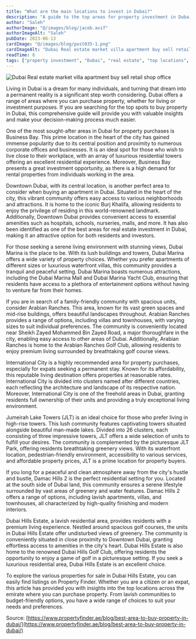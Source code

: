```yaml
---
title: "What are the main locations to invest in Dubai?"
description: "A guide to the top areas for property investment in Dubai, including Business Bay, Downtown, Marina, Arabian Ranches, and more."
author: "Saleh"
authorImage: "@/images/blog/jacob.avif"
authorImageAlt: "Saleh"
pubDate: 2023-06-13
cardImage: "@/images/blog/post035-1.png"
cardImageAlt: "Dubai Real estate market villa apartment buy sell retail shop office"
readTime: 8
tags: ["property investment", "Dubai", "real estate", "top locations", "market guide"]
---
```


![Dubai Real estate market villa apartment buy sell retail shop office](@/images/blog/post035-1.png "Dubai Real estate market villa apartment buy sell retail shop office")

Living in Dubai is a dream for many individuals, and turning that dream into a permanent reality is a significant step worth considering. Dubai offers a range of areas where you can purchase property, whether for living or investment purposes. If you are searching for the top spots to buy property in Dubai, this comprehensive guide will provide you with valuable insights and make your decision-making process much easier.

One of the most sought-after areas in Dubai for property purchases is Business Bay. This prime location in the heart of the city has gained immense popularity due to its central position and proximity to numerous corporate offices and businesses. It is an ideal spot for those who wish to live close to their workplace, with an array of luxurious residential towers offering an excellent residential experience. Moreover, Business Bay presents a great investment opportunity, as there is a high demand for rental properties from individuals working in the area.

Downtown Dubai, with its central location, is another perfect area to consider when buying an apartment in Dubai. Situated in the heart of the city, this vibrant community offers easy access to various neighborhoods and attractions. It is home to the iconic Burj Khalifa, allowing residents to enjoy the privilege of residing in this world-renowned landmark. Additionally, Downtown Dubai provides convenient access to essential amenities such as hospitals, schools, nurseries, malls, and more. It has also been identified as one of the best areas for real estate investment in Dubai, making it an attractive option for both residents and investors.

For those seeking a serene living environment with stunning views, Dubai Marina is the place to be. With its lush buildings and towers, Dubai Marina offers a wide variety of property choices. Whether you prefer apartments of different sizes or luxurious waterfront villas, this community provides a tranquil and peaceful setting. Dubai Marina boasts numerous attractions, including the Dubai Marina Mall and Dubai Marina Yacht Club, ensuring that residents have access to a plethora of entertainment options without having to venture far from their homes.

If you are in search of a family-friendly community with spacious units, consider Arabian Ranches. This area, known for its vast green spaces and mid-rise buildings, offers beautiful landscapes throughout. Arabian Ranches provides a range of options, including villas and townhouses, with varying sizes to suit individual preferences. The community is conveniently located near Sheikh Zayed Mohammed Bin Zayed Road, a major thoroughfare in the city, enabling easy access to other areas of Dubai. Additionally, Arabian Ranches is home to the Arabian Ranches Golf Club, allowing residents to enjoy premium living surrounded by breathtaking golf course views.

International City is a highly recommended area for property purchases, especially for expats seeking a permanent stay. Known for its affordability, this reputable living destination offers properties at reasonable rates. International City is divided into clusters named after different countries, each reflecting the architecture and landscape of its respective nation. Moreover, International City is one of the freehold areas in Dubai, granting residents full ownership of their units and providing a truly exceptional living environment.

Jumeirah Lake Towers (JLT) is an ideal choice for those who prefer living in high-rise towers. This lush community features captivating towers situated alongside beautiful man-made lakes. Divided into 26 clusters, each consisting of three impressive towers, JLT offers a wide selection of units to fulfill your desires. The community is complemented by the picturesque JLT Park, offering residents breathtaking greenery views. With its waterfront location, pedestrian-friendly environment, accessibility to various services, and affordable property prices, JLT is a prime location for property buyers.

If you long for a peaceful and clean atmosphere away from the city's hustle and bustle, Damac Hills 2 is the perfect residential setting for you. Located at the south side of Dubai land, this community ensures a serene lifestyle surrounded by vast areas of greenery and water features. Damac Hills 2 offers a range of options, including lavish apartments, villas, and townhouses, all characterized by high-quality finishing and modern interiors.

Dubai Hills Estate, a lavish residential area, provides residents with a premium living experience. Nestled around spacious golf courses, the units in Dubai Hills Estate offer undisturbed views of greenery. The community is conveniently situated in close proximity to Downtown Dubai, granting effortless access to amenities in the city's heart. Dubai Hills Estate is also home to the renowned Dubai Hills Golf Club, offering residents the opportunity to enjoy a game of golf in a picturesque setting. If you seek a luxurious residential area, Dubai Hills Estate is an excellent choice.

To explore the various properties for sale in Dubai Hills Estate, you can easily find listings on Property Finder. Whether you are a citizen or an expat, this article has provided you with insights into the top locations across the emirate where you can purchase property. From lavish communities to budget-friendly options, you have a wide range of choices to suit your needs and preferences.

  

Source:  [https://www.propertyfinder.ae/blog/best-area-to-buy-property-in-dubai/](https://www.propertyfinder.ae/blog/best-area-to-buy-property-in-dubai/)